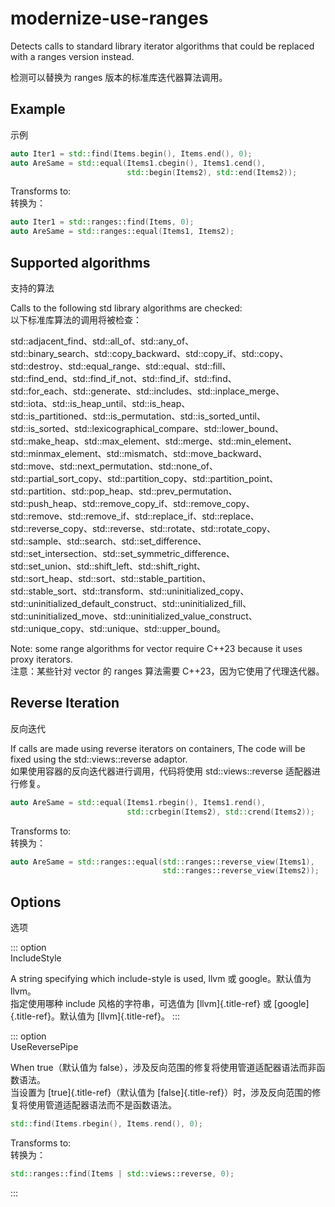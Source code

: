 # modernize-use-ranges

Detects calls to standard library iterator algorithms that could be replaced with a ranges version instead.

检测可以替换为 ranges 版本的标准库迭代器算法调用。

## Example

示例

```c++
auto Iter1 = std::find(Items.begin(), Items.end(), 0);
auto AreSame = std::equal(Items1.cbegin(), Items1.cend(),
                          std::begin(Items2), std::end(Items2));
```

Transforms to:  
转换为：

```c++
auto Iter1 = std::ranges::find(Items, 0);
auto AreSame = std::ranges::equal(Items1, Items2);
```

## Supported algorithms

支持的算法

Calls to the following std library algorithms are checked:  
以下标准库算法的调用将被检查：

std::adjacent_find、std::all_of、std::any_of、  
std::binary_search、std::copy_backward、std::copy_if、std::copy、  
std::destroy、std::equal_range、std::equal、std::fill、  
std::find_end、std::find_if_not、std::find_if、std::find、  
std::for_each、std::generate、std::includes、std::inplace_merge、  
std::iota、std::is_heap_until、std::is_heap、  
std::is_partitioned、std::is_permutation、std::is_sorted_until、  
std::is_sorted、std::lexicographical_compare、std::lower_bound、  
std::make_heap、std::max_element、std::merge、std::min_element、  
std::minmax_element、std::mismatch、std::move_backward、  
std::move、std::next_permutation、std::none_of、  
std::partial_sort_copy、std::partition_copy、std::partition_point、  
std::partition、std::pop_heap、std::prev_permutation、  
std::push_heap、std::remove_copy_if、std::remove_copy、  
std::remove、std::remove_if、std::replace_if、std::replace、  
std::reverse_copy、std::reverse、std::rotate、std::rotate_copy、  
std::sample、std::search、std::set_difference、  
std::set_intersection、std::set_symmetric_difference、  
std::set_union、std::shift_left、std::shift_right、  
std::sort_heap、std::sort、std::stable_partition、  
std::stable_sort、std::transform、std::uninitialized_copy、  
std::uninitialized_default_construct、std::uninitialized_fill、  
std::uninitialized_move、std::uninitialized_value_construct、  
std::unique_copy、std::unique、std::upper_bound。

Note: some range algorithms for vector<bool> require C++23 because it uses proxy iterators.  
注意：某些针对 vector<bool> 的 ranges 算法需要 C++23，因为它使用了代理迭代器。

## Reverse Iteration

反向迭代

If calls are made using reverse iterators on containers, The code will be fixed using the std::views::reverse adaptor.  
如果使用容器的反向迭代器进行调用，代码将使用 std::views::reverse 适配器进行修复。

```c++
auto AreSame = std::equal(Items1.rbegin(), Items1.rend(),
                          std::crbegin(Items2), std::crend(Items2));
```

Transforms to:  
转换为：

```c++
auto AreSame = std::ranges::equal(std::ranges::reverse_view(Items1),
                                  std::ranges::reverse_view(Items2));
```

## Options

选项

::: option  
IncludeStyle

A string specifying which include-style is used, llvm 或 google。默认值为 llvm。  
指定使用哪种 include 风格的字符串，可选值为 [llvm]{.title-ref} 或 [google]{.title-ref}。默认值为 [llvm]{.title-ref}。
:::

::: option  
UseReversePipe

When true（默认值为 false），涉及反向范围的修复将使用管道适配器语法而非函数语法。  
当设置为 [true]{.title-ref}（默认值为 [false]{.title-ref}）时，涉及反向范围的修复将使用管道适配器语法而不是函数语法。

```c++
std::find(Items.rbegin(), Items.rend(), 0);
```

Transforms to:  
转换为：

```c++
std::ranges::find(Items | std::views::reverse, 0);
```

:::

